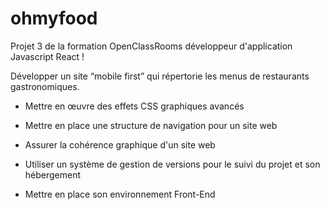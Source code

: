 # ohmyfood

Projet 3 de la formation OpenClassRooms développeur d'application Javascript React !

Développer un site “mobile first” qui répertorie les menus de restaurants gastronomiques.

* Mettre en œuvre des effets CSS graphiques avancés
  
* Mettre en place une structure de navigation pour un site web
  
* Assurer la cohérence graphique d'un site web
  
* Utiliser un système de gestion de versions pour le suivi du projet et son hébergement
 
* Mettre en place son environnement Front-End
